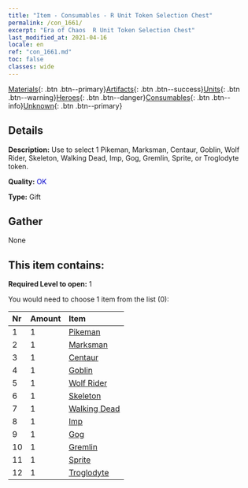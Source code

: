 ```yaml
---
title: "Item - Consumables - R Unit Token Selection Chest"
permalink: /con_1661/
excerpt: "Era of Chaos  R Unit Token Selection Chest"
last_modified_at: 2021-04-16
locale: en
ref: "con_1661.md"
toc: false
classes: wide
---
```

 [Materials](/Items/){: .btn .btn--primary}[Artifacts](/Items/Artifacts/){: .btn .btn--success}[Units](/Items/Units/){: .btn .btn--warning}[Heroes](/Items/Heroes/){: .btn .btn--danger}[Consumables](/Items/Consumables/){: .btn .btn--info}[Unknown](/Items/Unknown/){: .btn .btn--primary}

## Details
 **Description:** Use to select 1 Pikeman, Marksman, Centaur, Goblin, Wolf Rider, Skeleton, Walking Dead, Imp, Gog, Gremlin, Sprite, or Troglodyte token.

 **Quality:** <span style="color: #0000CD">OK</span>

 **Type:** Gift

## Gather

  None

## This item contains:

 **Required Level to open:** 1

 You would need to choose 1 item from the list (0):

  | Nr | Amount |     Item    |
  |:---|:-------|:------------|
  | 1 | 1 | [Pikeman](/Items/unt_190/) |  | 
  | 2 | 1 | [Marksman](/Items/unt_191/) |  | 
  | 3 | 1 | [Centaur](/Items/unt_199/) |  | 
  | 4 | 1 | [Goblin](/Items/unt_217/) |  | 
  | 5 | 1 | [Wolf Rider](/Items/unt_218/) |  | 
  | 6 | 1 | [Skeleton](/Items/unt_208/) |  | 
  | 7 | 1 | [Walking Dead](/Items/unt_209/) |  | 
  | 8 | 1 | [Imp](/Items/unt_226/) |  | 
  | 9 | 1 | [Gog](/Items/unt_227/) |  | 
  | 10 | 1 | [Gremlin](/Items/unt_235/) |  | 
  | 11 | 1 | [Sprite](/Items/unt_262/) |  | 
  | 12 | 1 | [Troglodyte](/Items/unt_244/) |  | 
